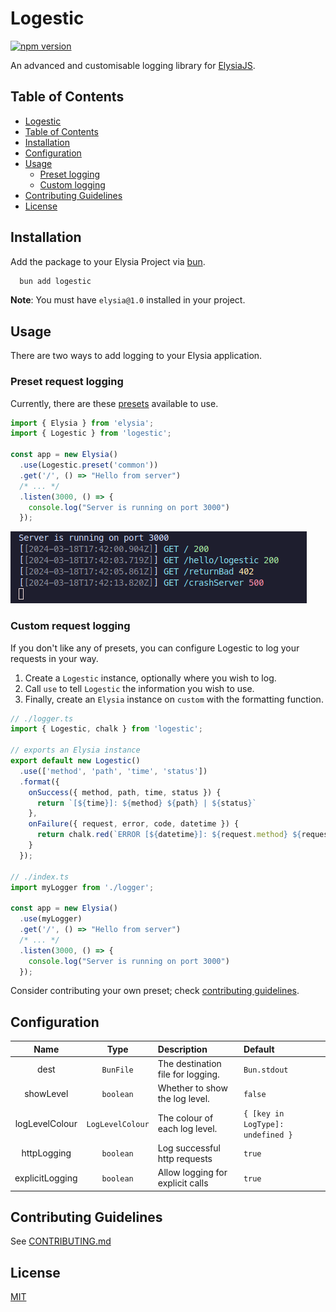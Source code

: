 # Logestic

[![npm version](https://badge.fury.io/js/logestic.svg)](https://badge.fury.io/js/logestic)

An advanced and customisable logging library for [ElysiaJS](https://elysiajs.com).

## Table of Contents

- [Logestic](#logestic)
- [Table of Contents](#table-of-contents)
- [Installation](#installation)
- [Configuration](#configuration)
- [Usage](#usage)
  - [Preset logging](#preset-request-logging)
  - [Custom logging](#custom-request-logging)
- [Contributing Guidelines](#contributing-guidelines)
- [License](#license)

## Installation

Add the package to your Elysia Project via [bun](https://bun.sh). 
```bash
  bun add logestic
```
**Note**: You must have `elysia@1.0` installed in your project.

## Usage

There are two ways to add logging to your Elysia application.

### Preset request logging

Currently, there are these [presets](./src/presets/index.ts) available to use. 

```typescript
import { Elysia } from 'elysia';
import { Logestic } from 'logestic';

const app = new Elysia()
  .use(Logestic.preset('common'))
  .get('/', () => "Hello from server")
  /* ... */
  .listen(3000, () => {
    console.log("Server is running on port 3000")
  });
```

![Custom Preset](./screenshots/custom-preset.png)

### Custom request logging

If you don't like any of presets, you can configure Logestic to log your requests in your way.

1. Create a `Logestic` instance, optionally where you wish to log.
2. Call `use` to tell `Logestic` the information you wish to use.
3. Finally, create an `Elysia` instance on `custom` with the formatting function. 

```typescript
// ./logger.ts
import { Logestic, chalk } from 'logestic';

// exports an Elysia instance
export default new Logestic()
  .use(['method', 'path', 'time', 'status'])
  .format({
    onSuccess({ method, path, time, status }) {
      return `[${time}]: ${method} ${path} | ${status}`
    },
    onFailure({ request, error, code, datetime }) {
      return chalk.red(`ERROR [${datetime}]: ${request.method} ${request.url} | ${code}`)
    }
  });

// ./index.ts
import myLogger from './logger';

const app = new Elysia()
  .use(myLogger)
  .get('/', () => "Hello from server")
  /* ... */
  .listen(3000, () => {
    console.log("Server is running on port 3000")
  });
```

Consider contributing your own preset; check [contributing guidelines](#contributing-guidelines).

## Configuration

| Name | Type | Description | Default |
| :--: | :--: | :-------- | :----- |
| dest | `BunFile` | The destination file for logging. | `Bun.stdout` |
| showLevel | `boolean` | Whether to show the log level. | `false` |
| logLevelColour | `LogLevelColour` | The colour of each log level. | `{ [key in LogType]: undefined }` |
| httpLogging | `boolean` | Log successful http requests | `true` |
| explicitLogging | `boolean` | Allow logging for explicit calls | `true` |

## Contributing Guidelines

See [CONTRIBUTING.md](./CONTRIBUTING.md)

## License

[MIT](./LICENSE)
